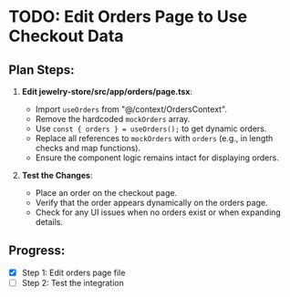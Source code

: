 # TODO: Edit Orders Page to Use Checkout Data

## Plan Steps:
1. **Edit jewelry-store/src/app/orders/page.tsx**:
   - Import `useOrders` from "@/context/OrdersContext".
   - Remove the hardcoded `mockOrders` array.
   - Use `const { orders } = useOrders();` to get dynamic orders.
   - Replace all references to `mockOrders` with `orders` (e.g., in length checks and map functions).
   - Ensure the component logic remains intact for displaying orders.

2. **Test the Changes**:
   - Place an order on the checkout page.
   - Verify that the order appears dynamically on the orders page.
   - Check for any UI issues when no orders exist or when expanding details.

## Progress:
- [x] Step 1: Edit orders page file
- [ ] Step 2: Test the integration
